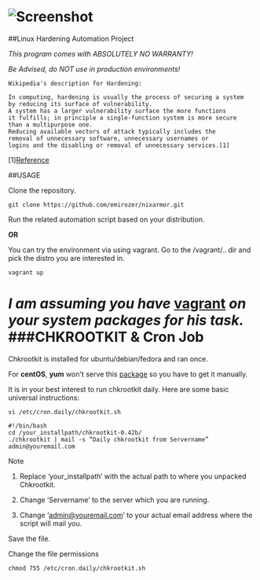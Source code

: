 ![Screenshot](https://raw.github.com/emirozer/nixarmor/master/docs/nixarmor.png)
=======================
##Linux Hardening Automation Project

*This program comes with ABSOLUTELY NO WARRANTY!*

*Be Advised, do NOT use in production environments!*

	Wikipedia's description for Hardening:

    In computing, hardening is usually the process of securing a system
    by reducing its surface of vulnerability.
    A system has a larger vulnerability surface the more functions
    it fulfills; in principle a single-function system is more secure
    than a multipurpose one.
    Reducing available vectors of attack typically includes the
    removal of unnecessary software, unnecessary usernames or
    logins and the disabling or removal of unnecessary services.[1]
[1][Reference](http://en.wikipedia.org/wiki/Hardening_%28computing%29)


##USAGE

Clone the repository.

	git clone https://github.com/emirozer/nixarmor.git

Run the related automation script based on your distribution.

**OR**

You can try the environment via using vagrant.
Go to the /vagrant/.. dir and pick the distro you are interested in.

    vagrant up

*I am assuming you have* [vagrant](https://www.vagrantup.com) *on your system packages for his task.*
###CHKROOTKIT & Cron Job
=============
Chkrootkit is installed for ubuntu/debian/fedora and ran once.

For **centOS**, **yum** won't serve this [package](http://www.chkrootkit.org/) so you have to get it manually.

It is in your best interest to run chkrootkit daily.
Here are some basic universal instructions:

	vi /etc/cron.daily/chkrootkit.sh

	#!/bin/bash
	cd /your_installpath/chkrootkit-0.42b/
	./chkrootkit | mail -s “Daily chkrootkit from Servername” admin@youremail.com


Note

1. Replace ‘your_installpath’ with the actual path to where you unpacked Chkrootkit.

2. Change ‘Servername’ to the server which you are running.

3. Change ‘admin@youremail.com’ to your actual email address where the script will mail you.


Save the file.

Change the file permissions

	chmod 755 /etc/cron.daily/chkrootkit.sh
